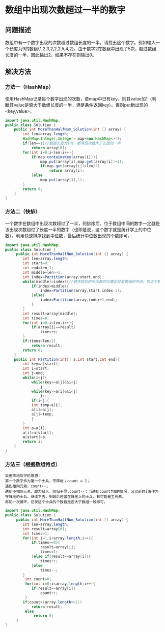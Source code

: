 # 数组中出现次数超过一半的数字 
## 问题描述
数组中有一个数字出现的次数超过数组长度的一半，请找出这个数字。例如输入一个长度为9的数组{1,2,3,2,2,2,5,4,2}。由于数字2在数组中出现了5次，超过数组长度的一半，因此输出2。如果不存在则输出0。
## 解决方法
### 方法一（HashMap）
使用HashMap记录每个数字出现的次数，若map中已有key，则其value加1（判断其value是否大于数组长度的一半，满足条件返回key）。否则put新出现的<key,value>。
```java
import java.util.HashMap;
public class Solution {
    public int MoreThanHalfNum_Solution(int [] array) {
        int len=array.length;
        HashMap<Integer,Integer> map=new HashMap<>();
        if(len==1)//数组长度为1时，都满足次数大于长度的一半
            return array[0];
        for(int i=0;i<len;i++){
            if(map.containsKey(array[i])){
                map.put(array[i],map.get(array[i])+1);
                if(map.get(array[i])>len/2)
                    return array[i];
            }else
                map.put(array[i],1);
        }
        return 0;
    }
}
```
### 方法二（快排）
一个数字在数组中出现次数超过了一半，则排序后，位于数组中间的数字一定就是该出现次数超过了长度一半的数字（也即是说，这个数字就是统计学上的中位数）。利用快速排序找到中位数，最后统计中位数出现的个数即可。
```java
import java.util.HashMap;
public class Solution {
     public int MoreThanHalfNum_Solution(int [] array) {
        int len=array.length;
        int start=0;
        int end=len-1;
        int middle=len>>1;
        int index=Partition(array,start,end);
        while(middle!=index){//若快排后的中间数的位置正好是数组的中间，则这个数就是中位数
            if(index>middle){
                index=Partition(array,start,index-1);
            }else{
                index=Partition(array,index+1,end);
            }
        }
        int result=array[middle];
        int times=0;
        for(int i=0;i<len;i++){
            if(array[i]==result)
                times++;
        }
        if(times>len/2)
            return result;
        return 0;
    }
    public int Partition(int[] a,int start,int end){
        int key=a[start];
        int i=start;
        int j=end;
        while(i<j){
            while(key<=a[j]&&i<j)
                j--;
            while(key>=a[i]&&i<j)
                i++;
            if(i<j){
            int temp=a[i];
            a[i]=a[j];
            a[j]=temp;
            }
        }
        int p=a[i];
        a[i]=a[start];
        a[start]=p;
        return i;
    }
}
```
### 方法三（根据数组特点）
    采用阵地攻守的思想：
    第一个数字作为第一个士兵，守阵地；count = 1；
    遇到相同元素，count++;
    遇到不相同元素，即为敌人，同归于尽,count--；当遇到count为0的情况，又以新的i值作为守阵地的士兵，继续下去，到最后还留在阵地上的士兵，有可能是主元素。
    再加一次循环，记录这个士兵的个数看是否大于数组一般即可。
```java
import java.util.HashMap;
public class Solution {
     public int MoreThanHalfNum_Solution(int [] array) {
        int len=array.length;
        int result=array[0];
        int times=1;
        for(int i=1;i<array.length;i++){
            if(times==0){
                result=array[i];
                times=1;
            }else if(result==array[i]){
                times++;
            }else
                times--;
        }
         int count=0;
         for(int i=0;i<array.length;i++){
            if(result==array[i])
                count++;
         }
        if(count>(array.length>>1))
            return result;
         else
             return 0;
     }
}
```
